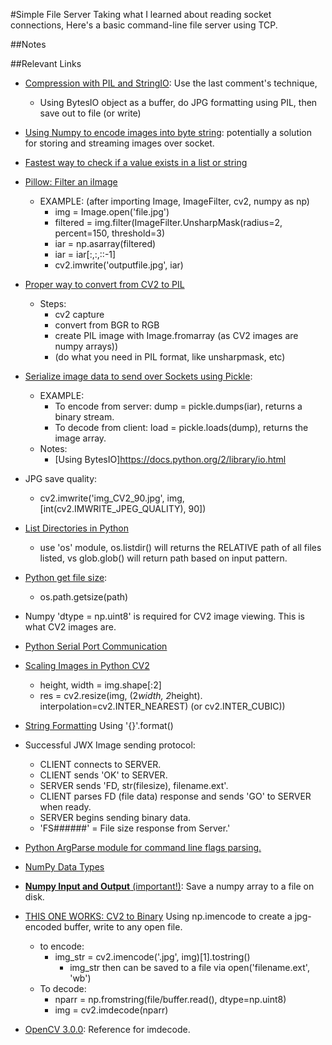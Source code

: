 #Simple File Server
Taking what I learned about reading socket connections, Here's a basic command-line file server using TCP.

##Notes

##Relevant Links
- [Compression with PIL and StringIO](http://stackoverflow.com/questions/30771652/how-to-perform-jpeg-compression-in-python-without-writing-reading): Use the last comment's technique,
    - Using BytesIO object as a buffer, do JPG formatting using PIL, then save out to file (or write)
- [Using Numpy to encode images into byte string](http://stackoverflow.com/questions/17967320/python-opencv-convert-image-to-byte-string): potentially a solution for storing and streaming images over socket.
- [Fastest way to check if a value exists in a list or string](http://stackoverflow.com/questions/7571635/fastest-way-to-check-if-a-value-exist-in-a-list)
- [Pillow: Filter an iImage](http://pillow.readthedocs.io/en/3.4.x/reference/ImageFilter.html#example-filter-an-image)
    - EXAMPLE: (after importing Image, ImageFilter, cv2, numpy as np)
        - img = Image.open('file.jpg')
        - filtered = img.filter(ImageFilter.UnsharpMask(radius=2, percent=150, threshold=3)
        - iar = np.asarray(filtered)
        - iar = iar[:,:,::-1]
        - cv2.imwrite('outputfile.jpg', iar)
        
- [Proper way to convert from CV2 to PIL](http://stackoverflow.com/questions/13576161/convert-opencv-image-into-pil-image-in-python-for-use-with-zbar-library)
    - Steps:
        - cv2 capture
        - convert from BGR to RGB
        - create PIL image with Image.fromarray (as CV2 images are numpy arrays))
        - (do what you need in PIL format, like unsharpmask, etc)
        
- [Serialize image data to send over Sockets using Pickle](http://stackoverflow.com/questions/7107075/sending-and-receiving-arrays-via-sockets): 
    - EXAMPLE:
        - To encode from server: dump = pickle.dumps(iar), returns a binary stream.
        - To decode from client: load = pickle.loads(dump), returns the image array.
    - Notes:
        - [Using BytesIO]https://docs.python.org/2/library/io.html
- JPG save quality:
    - cv2.imwrite('img_CV2_90.jpg', img, [int(cv2.IMWRITE_JPEG_QUALITY), 90])
- [List Directories in Python](http://stackoverflow.com/questions/3207219/how-to-list-all-files-of-a-directory)
    - use 'os' module, os.listdir() will returns the RELATIVE path of all files listed, vs glob.glob() will return path based on input pattern.
- [Python get file size](http://stackoverflow.com/questions/6591931/getting-file-size-in-python): 
    - os.path.getsize(path)
- Numpy 'dtype = np.uint8' is required for CV2 image viewing.  This is what CV2 images are.
- [Python Serial Port Communication](https://tungweilin.wordpress.com/2015/01/04/python-serial-port-communication/)
- [Scaling Images in Python CV2](http://docs.opencv.org/trunk/da/d6e/tutorial_py_geometric_transformations.html)
    - height, width = img.shape[:2]
    - res = cv2.resize(img, (2*width, 2*height). interpolation=cv2.INTER_NEAREST) (or cv2.INTER_CUBIC))
- [String Formatting](https://pyformat.info/) Using '{}'.format()
- Successful JWX Image sending protocol:
    - CLIENT connects to SERVER.
    - CLIENT sends 'OK' to SERVER.
    - SERVER sends 'FD, str(filesize), filename.ext'.
    - CLIENT parses FD (file data) response and sends 'GO' to SERVER when ready.
    - SERVER begins sending binary data.
    - 'FS######' = File size response from Server.'
- [Python ArgParse module for command line flags parsing. ](https://docs.python.org/2/library/argparse.html#module-argparse)
- [NumPy Data Types](https://docs.scipy.org/doc/numpy/user/basics.types.html)
- [**Numpy Input and Output** (important!)](https://docs.scipy.org/doc/numpy/reference/routines.io.html): Save a numpy array to a file on disk.
- [THIS ONE WORKS: CV2 to Binary](http://stackoverflow.com/questions/17967320/python-opencv-convert-image-to-byte-string) Using np.imencode to create a jpg-encoded buffer, write to any open file.
    - to encode:
        - img_str = cv2.imencode('.jpg', img)[1].tostring()
            - img_str then can be saved to a file via open('filename.ext', 'wb')
    - To decode:
        - nparr = np.fromstring(file/buffer.read(), dtype=np.uint8)
        - img = cv2.imdecode(nparr)
- [OpenCV 3.0.0](http://docs.opencv.org/3.0-beta/modules/imgcodecs/doc/reading_and_writing_images.html): Reference for imdecode.
     